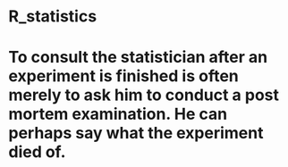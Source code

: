 # R_statistics
# To consult the statistician after an experiment is finished is often merely to ask him to conduct a post mortem examination. He can perhaps say what the experiment died of.
